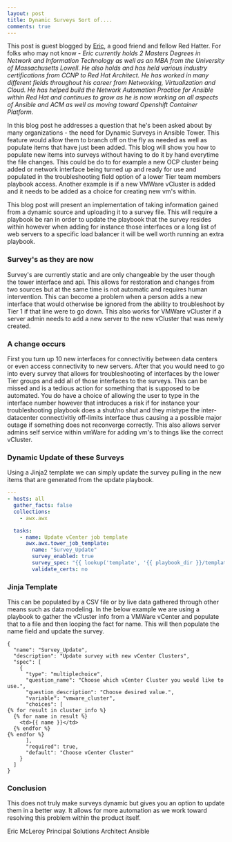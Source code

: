 ```yaml
---
layout: post
title: Dynamic Surveys Sort of....
comments: true
---
```


This post is guest blogged by [Eric](https://twitter.com/EricMcLeroy2), a good friend and fellow Red Hatter. For folks who may not know - *Eric currently holds 2 Masters Degrees in Network and Information Technology as well as an MBA from the University of Massachusetts Lowell. He also holds and has held various industry certifications from CCNP to Red Hat Architect. He has worked in many different fields throughout his career from Networking, Virtualization and Cloud. He has helped build the Network Automation Practice for Ansible within Red Hat and continues to grow as he is now working on all aspects of Ansible and ACM as well as moving toward Openshift Container Platform.*

In this blog post he addresses a question that he's been asked about by many organizations - the need for Dynamic Surveys in Ansible Tower. This feature would allow them to branch off on the fly as needed as well as populate items that have just been added. This blog will show you how to populate new items into surveys without having to do it by hand everytime the file changes. This could be do to for example a new OCP cluster being added or network interface being turned up and ready for use and populated in the troubleshooting field option of a lower Tier team members playbook access. Another example is if a new VMWare vCluster is added and it needs to be added as a choice for creating new vm's within.


<!--more-->

This blog post will present an implementation of taking information gained from a dynamic source and uploading it to a survey file. This will require a playbook be ran in order to update the playbook that the survey resides within however when adding for instance those interfaces or a long list of web servers to a specific load balancer it will be well worth running an extra playbook.

### Survey's as they are now

Survey's are currently static and are only changeable by the user though the tower interface and api. This allows for restoration and changes from two sources but at the same time is not automatic and requires human intervention. This can become a problem when a person adds a new interface that would otherwise be ignored from the ability to troubleshoot by Tier 1 if that line were to go down. This also works for VMWare vCluster if a server admin needs to add a new server to the new vCluster that was newly created.

### A change occurs

First you turn up 10 new interfaces for connectivitiy between data centers or even access connectivity to new servers. After that you would need to go into every survey that allows for troubleshooting of interfaces by the lower Tier groups and add all of those interfaces to the surveys. This can be missed and is a tedious action for something that is supposed to be automated. You do have a choice of allowing the user to type in the interface number however that introduces a risk if for instance your troubleshooting playbook does a shut/no shut and they mistype the inter-datacenter connectivitiy off-limits interface thus causing a a possible major outage if something does not reconverge correctly. This also allows server admins self service within vmWare for adding vm's to things like the correct vCluster.



### Dynamic Update of these Surveys

Using a Jinja2 template we can simply update the survey pulling in the new items that are generated from the update playbook.


``` yaml
---
- hosts: all
  gather_facts: false
  collections:
    - awx.awx

  tasks:
    - name: Update vCenter job template
      awx.awx.tower_job_template:
        name: "Survey_Update"
        survey_enabled: true
        survey_spec: "{{ lookup('template', '{{ playbook_dir }}/templates/update_survey.j2') }}"
        validate_certs: no
```

### Jinja Template

This can be populated by a CSV file or by live data gathered through other means such as data modeling. In the below example we are using a playbook to gather the vCluster info from a VMWare vCenter and populate that to a file and then looping the fact for name. This will then populate the name field and update the survey.

``` jinja2
{
  "name": "Survey_Update",
  "description": "Update survey with new vCenter Clusters",
  "spec": [
    {
      "type": "multiplechoice",
      "question_name": "Choose which vCenter Cluster you would like to use.",
      "question_description": "Choose desired value.",
      "variable": "vmware_cluster",
      "choices": [
{% for result in cluster_info %}
  {% for name in result %}
    <td>{{ name }}</td>
  {% endfor %}
{% endfor %}
      ],
      "required": true,
      "default": "Choose vCenter Cluster"
    }
  ]
}
```
### Conclusion

This does not truly make surveys dynamic but gives you an option to update them in a better way. It allows for more automation as we work toward resolving this problem within the product itself.

Eric McLeroy
Principal Solutions Architect Ansible
